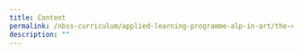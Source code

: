 ```yaml
---
title: Content
permalink: /nbss-curriculum/applied-learning-programme-alp-in-art/the-curriculum/content
description: ""
---
```

